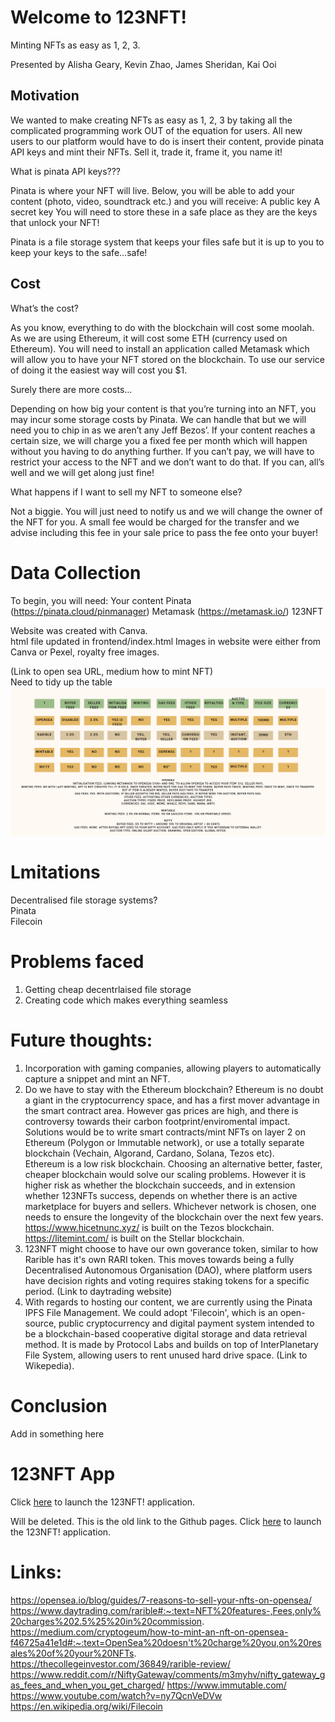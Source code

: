 # Welcome to 123NFT!
Minting NFTs as easy as 1, 2, 3.  

Presented by Alisha Geary, Kevin Zhao, James Sheridan, Kai Ooi

## Motivation

We wanted to make creating NFTs as easy as 1, 2, 3 by taking all the complicated programming work OUT of the equation for users. All new users to our platform would have to do is insert their content, provide pinata API keys and mint their NFTs. Sell it, trade it, frame it, you name it!

What is pinata API keys???

Pinata is where your NFT will live. Below, you will be able to add your content (photo, video, soundtrack etc.) and you will receive:
A public key
A secret key
You will need to store these in a safe place as they are the keys that unlock your NFT!

Pinata is a file storage system that keeps your files safe but it is up to you to keep your keys to the safe...safe!

## Cost

What’s the cost?

As you know, everything to do with the blockchain will cost some moolah. As we are using Ethereum, it will cost some ETH (currency used on Ethereum). You will need to install an application called Metamask which will allow you to have your NFT stored on the blockchain. To use our service of doing it the easiest way will cost you $1. 

Surely there are more costs…

Depending on how big your content is that you’re turning into an NFT, you may incur some storage costs by Pinata. We can handle that but we will need you to chip in as we aren’t any Jeff Bezos’. If your content reaches a certain size, we will charge you a fixed fee per month which will happen without you having to do anything further. If you can’t pay, we will have to restrict your access to the NFT and we don’t want to do that. If you can, all’s well and we will get along just fine!

What happens if I want to sell my NFT to someone else?

Not a biggie. You will just need to notify us and we will change the owner of the NFT for you. A small fee would be charged for the transfer and we advise including this fee in your sale price to pass the fee onto your buyer!


# Data Collection

To begin, you will need:
Your content
Pinata (https://pinata.cloud/pinmanager)
Metamask (https://metamask.io/)
123NFT

Website was created with Canva.  
html file updated in frontend/index.html
Images in website were either from Canva or Pexel, royalty free images.

(Link to open sea URL, medium how to mint NFT)  
Need to tidy up the table
![comparison](images/comparison.jpg)  

# Lmitations

Decentralised file storage systems?  
Pinata  
Filecoin

# Problems faced
1. Getting cheap decentrlaised file storage
2. Creating code which makes everything seamless


# Future thoughts:  
1. Incorporation with gaming companies, allowing players to automatically capture a snippet and mint an NFT.  
2. Do we have to stay with the Ethereum blockchain? Ethereum is no doubt a giant in the cryptocurrency space, and has a first mover advantage in the smart contract area. However gas prices are high, and there is controversy towards their carbon footprint/enviromental impact.  
Solutions would be to write smart contracts/mint NFTs on layer 2 on Ethereum (Polygon or Immutable network), or use a totally separate blockchain (Vechain, Algorand, Cardano, Solana, Tezos etc).  
Ethereum is a low risk blockchain. Choosing an alternative better, faster, cheaper blockchain would solve our scaling problems. However it is higher risk as whether the blockchain succeeds, and in extension whether 123NFTs success, depends on whether there is an active marketplace for buyers and sellers. Whichever network is chosen, one needs to ensure the longevity of the blockchain over the next few years.  
https://www.hicetnunc.xyz/ is built on the Tezos blockchain.  
https://litemint.com/ is built on the Stellar blockchain.
3. 123NFT might choose to have our own goverance token, similar to how Rarible has it's own RARI token. This moves towards being a fully Decentralised Autonomous Organisation (DAO), where platform users have decision rights and voting requires staking tokens for a specific period. (Link to daytrading website)
4. With regards to hosting our content, we are currently using the Pinata IPFS File Management. We could adopt 'Filecoin', which is an open-source, public cryptocurrency and digital payment system intended to be a blockchain-based cooperative digital storage and data retrieval method. It is made by Protocol Labs and builds on top of InterPlanetary File System, allowing users to rent unused hard drive space.  (Link to Wikepedia).

# Conclusion
Add in something here

# 123NFT App
Click [here](https://www.canva.com/design/DAEk6H9YhQs/HtZeNvjY-JHv032EdALqYQ/view) to launch the 123NFT! application.

Will be deleted. This is the old link to the Github pages.
Click [here](https://tokenaussie.github.io/123NFT/frontend/index.html) to launch the 123NFT! application.

# Links:  
https://opensea.io/blog/guides/7-reasons-to-sell-your-nfts-on-opensea/
https://www.daytrading.com/rarible#:~:text=NFT%20features-,Fees,only%20charges%202.5%25%20in%20commission.
https://medium.com/cryptogeum/how-to-mint-an-nft-on-opensea-f46725a41e1d#:~:text=OpenSea%20doesn't%20charge%20you,on%20resales%20of%20your%20NFTs.  
https://thecollegeinvestor.com/36849/rarible-review/
https://www.reddit.com/r/NiftyGateway/comments/m3myhv/nifty_gateway_gas_fees_and_when_you_get_charged/
https://www.immutable.com/
https://www.youtube.com/watch?v=ny7QcnVeDVw
https://en.wikipedia.org/wiki/Filecoin